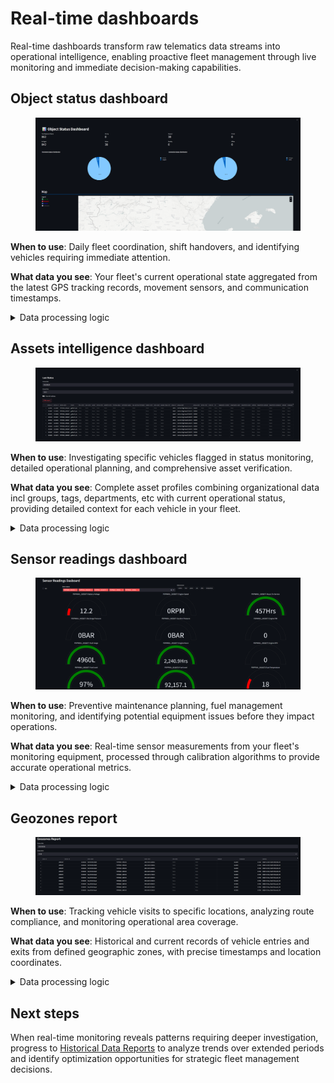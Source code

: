# Real-time dashboards

Real-time dashboards transform raw telematics data streams into operational intelligence, enabling proactive fleet management through live monitoring and immediate decision-making capabilities.

## Object status dashboard

<figure><img src="../../.gitbook/assets/image.png" alt=""><figcaption></figcaption></figure>

**When to use**: Daily fleet coordination, shift handovers, and identifying vehicles requiring immediate attention.

**What data you see**: Your fleet's current operational state aggregated from the latest GPS tracking records, movement sensors, and communication timestamps.

<details>

<summary>Data processing logic</summary>

Please note - Analytics App uses its own calculation logic to identify movement and connection statuses. The dashboard processes live telematics data through a multi-step analysis:

* **Fleet status aggregation**: The system queries the most recent tracking records for each vehicle using `DISTINCT ON (device_id)` to ensure current information. Movement classification combines speed readings with time-based analysis to distinguish between actively moving vehicles, temporarily stopped vehicles, and parked assets.
* **Connection monitoring**: Vehicle connectivity status derives from communication timestamp analysis, categorizing each device based on how recently it transmitted data to your Data Hub. This enables immediate identification of communication issues or device malfunctions.
* **Geographic visualization**: Raw coordinate data (stored as integers) undergoes conversion to decimal degrees for mapping display, while real-time geofence calculations determine zone presence for operational context.
* The underlying query joins business entity data (vehicle specifications, employee assignments) with current telematics readings to provide comprehensive operational context in a single view.

</details>

## Assets intelligence dashboard



<figure><img src="../../.gitbook/assets/image (1).png" alt=""><figcaption></figcaption></figure>

**When to use**: Investigating specific vehicles flagged in status monitoring, detailed operational planning, and comprehensive asset verification.

**What data you see**: Complete asset profiles combining organizational data incl groups, tags, departments, etc with current operational status, providing detailed context for each vehicle in your fleet.

<details>

<summary>Data processing logic</summary>

This dashboard executes complex cross-schema joins to merge:

* **Business context**: Vehicle specifications, employee assignments, and organizational hierarchies from your business data tables provide operational context for each asset.
* **Current telematics state**: Latest GPS positions, movement status, and sensor readings from tracking data streams give immediate operational visibility.
* **Enhanced data integration**: The system dynamically generates mapping links using current coordinates and retrieves battery levels from sensor inputs when available. When sensor calibration data is missing, raw values display without modification to maintain data transparency.

{% hint style="info" %}
All timestamp data converts to UTC for consistent display regardless of vehicle geographic location, ensuring accurate operational coordination across different time zones.
{% endhint %}

</details>

## Sensor readings dashboard

<figure><img src="../../.gitbook/assets/image (2).png" alt=""><figcaption></figcaption></figure>

**When to use**: Preventive maintenance planning, fuel management monitoring, and identifying potential equipment issues before they impact operations.

**What data you see**: Real-time sensor measurements from your fleet's monitoring equipment, processed through calibration algorithms to provide accurate operational metrics.

<details>

<summary>Data processing logic</summary>

* **Multi-sensor aggregation**: The system queries `business_data.latest_calibrated_sensors` to retrieve the most recent measurements across different sensor types simultaneously. This includes fuel levels, temperature readings, battery voltage, and operational state indicators.
* **Calibration processing**: Raw sensor values undergo calibration factor application when available. The system applies sensor-specific formulas to convert raw readings into meaningful units (percentages for fuel, Celsius for temperature, volts for electrical systems).
* **Quality assurance**: Basic validation filters obviously invalid measurements while preserving data transparency. When calibration data is unavailable or invalid, the system displays raw sensor values without modification, enabling operational teams to make informed decisions based on available data.

The dashboard uses time-based queries with sensor-specific distinctness to ensure you see the latest reading from each sensor on each vehicle, ordered by timestamp for current operational relevance.

</details>

## Geozones report

<figure><img src="../../.gitbook/assets/image (3).png" alt=""><figcaption></figcaption></figure>

**When to use**: Tracking vehicle visits to specific locations, analyzing route compliance, and monitoring operational area coverage.

**What data you see**: Historical and current records of vehicle entries and exits from defined geographic zones, with precise timestamps and location coordinates.

<details>

<summary>Data processing logic</summary>

* **Zone geometry processing**: The system handles different geofence types (circles, polygons, corridors) through PostGIS geographic calculations. Circle zones use center points with radius buffers, while polygon zones create complex geographic boundaries from coordinate arrays.
* **Visit detection**: Real-time geographic analysis compares vehicle coordinates with zone boundaries using `ST_DWithin` calculations to determine zone entries and exits. The system tracks visit duration by calculating time differences between entry and exit events.
* **Location context**: Raw coordinate data converts to decimal degrees for address resolution and mapping integration, while zone labels provide business context for each geographic area.

Visit records combine zone geometry data with vehicle tracking history to create comprehensive location intelligence, enabling analysis of route patterns, compliance monitoring, and operational area utilization.

</details>

## Next steps

When real-time monitoring reveals patterns requiring deeper investigation, progress to [Historical Data Reports](historical-reports.md) to analyze trends over extended periods and identify optimization opportunities for strategic fleet management decisions.
